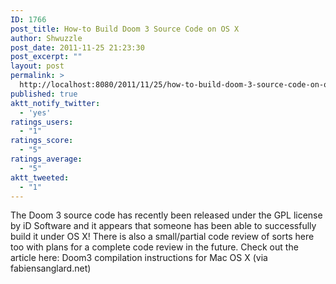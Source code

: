 ```yaml
---
ID: 1766
post_title: How-to Build Doom 3 Source Code on OS X
author: Shwuzzle
post_date: 2011-11-25 21:23:30
post_excerpt: ""
layout: post
permalink: >
  http://localhost:8080/2011/11/25/how-to-build-doom-3-source-code-on-os-x/
published: true
aktt_notify_twitter:
  - 'yes'
ratings_users:
  - "1"
ratings_score:
  - "5"
ratings_average:
  - "5"
aktt_tweeted:
  - "1"
---
```

The Doom 3 source code has recently been released under the GPL license by iD Software and it appears that someone has been able to successfully build it under OS X! There is also a small/partial code review of sorts here too with plans for a complete code review in the future. Check out the article here: <a>Doom3 compilation instructions for Mac OS X (via fabiensanglard.net)</a>